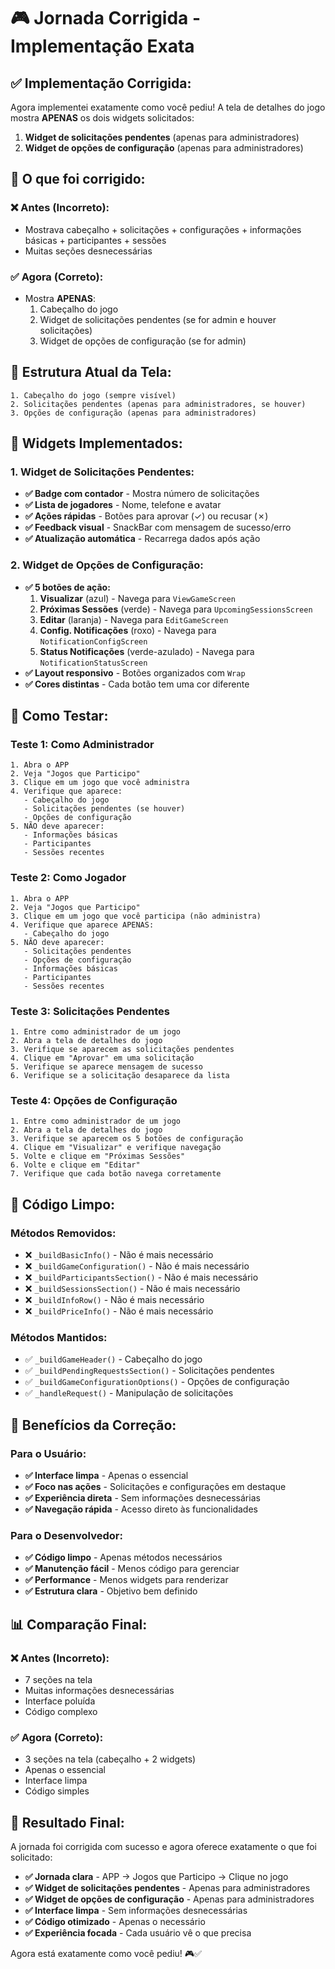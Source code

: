 # 🎮 Jornada Corrigida - Implementação Exata

## ✅ **Implementação Corrigida:**

Agora implementei exatamente como você pediu! A tela de detalhes do jogo mostra **APENAS** os dois widgets solicitados:

1. **Widget de solicitações pendentes** (apenas para administradores)
2. **Widget de opções de configuração** (apenas para administradores)

## 🎯 **O que foi corrigido:**

### **❌ Antes (Incorreto):**
- Mostrava cabeçalho + solicitações + configurações + informações básicas + participantes + sessões
- Muitas seções desnecessárias

### **✅ Agora (Correto):**
- Mostra **APENAS**:
  1. Cabeçalho do jogo
  2. Widget de solicitações pendentes (se for admin e houver solicitações)
  3. Widget de opções de configuração (se for admin)

## 📱 **Estrutura Atual da Tela:**

```
1. Cabeçalho do jogo (sempre visível)
2. Solicitações pendentes (apenas para administradores, se houver)
3. Opções de configuração (apenas para administradores)
```

## 🎨 **Widgets Implementados:**

### **1. Widget de Solicitações Pendentes:**
- **✅ Badge com contador** - Mostra número de solicitações
- **✅ Lista de jogadores** - Nome, telefone e avatar
- **✅ Ações rápidas** - Botões para aprovar (✓) ou recusar (✗)
- **✅ Feedback visual** - SnackBar com mensagem de sucesso/erro
- **✅ Atualização automática** - Recarrega dados após ação

### **2. Widget de Opções de Configuração:**
- **✅ 5 botões de ação:**
  1. **Visualizar** (azul) - Navega para `ViewGameScreen`
  2. **Próximas Sessões** (verde) - Navega para `UpcomingSessionsScreen`
  3. **Editar** (laranja) - Navega para `EditGameScreen`
  4. **Config. Notificações** (roxo) - Navega para `NotificationConfigScreen`
  5. **Status Notificações** (verde-azulado) - Navega para `NotificationStatusScreen`
- **✅ Layout responsivo** - Botões organizados com `Wrap`
- **✅ Cores distintas** - Cada botão tem uma cor diferente

## 🧪 **Como Testar:**

### **Teste 1: Como Administrador**
```
1. Abra o APP
2. Veja "Jogos que Participo"
3. Clique em um jogo que você administra
4. Verifique que aparece:
   - Cabeçalho do jogo
   - Solicitações pendentes (se houver)
   - Opções de configuração
5. NÃO deve aparecer:
   - Informações básicas
   - Participantes
   - Sessões recentes
```

### **Teste 2: Como Jogador**
```
1. Abra o APP
2. Veja "Jogos que Participo"
3. Clique em um jogo que você participa (não administra)
4. Verifique que aparece APENAS:
   - Cabeçalho do jogo
5. NÃO deve aparecer:
   - Solicitações pendentes
   - Opções de configuração
   - Informações básicas
   - Participantes
   - Sessões recentes
```

### **Teste 3: Solicitações Pendentes**
```
1. Entre como administrador de um jogo
2. Abra a tela de detalhes do jogo
3. Verifique se aparecem as solicitações pendentes
4. Clique em "Aprovar" em uma solicitação
5. Verifique se aparece mensagem de sucesso
6. Verifique se a solicitação desaparece da lista
```

### **Teste 4: Opções de Configuração**
```
1. Entre como administrador de um jogo
2. Abra a tela de detalhes do jogo
3. Verifique se aparecem os 5 botões de configuração
4. Clique em "Visualizar" e verifique navegação
5. Volte e clique em "Próximas Sessões"
6. Volte e clique em "Editar"
7. Verifique que cada botão navega corretamente
```

## 🔧 **Código Limpo:**

### **Métodos Removidos:**
- ❌ `_buildBasicInfo()` - Não é mais necessário
- ❌ `_buildGameConfiguration()` - Não é mais necessário
- ❌ `_buildParticipantsSection()` - Não é mais necessário
- ❌ `_buildSessionsSection()` - Não é mais necessário
- ❌ `_buildInfoRow()` - Não é mais necessário
- ❌ `_buildPriceInfo()` - Não é mais necessário

### **Métodos Mantidos:**
- ✅ `_buildGameHeader()` - Cabeçalho do jogo
- ✅ `_buildPendingRequestsSection()` - Solicitações pendentes
- ✅ `_buildGameConfigurationOptions()` - Opções de configuração
- ✅ `_handleRequest()` - Manipulação de solicitações

## 🎉 **Benefícios da Correção:**

### **Para o Usuário:**
- **✅ Interface limpa** - Apenas o essencial
- **✅ Foco nas ações** - Solicitações e configurações em destaque
- **✅ Experiência direta** - Sem informações desnecessárias
- **✅ Navegação rápida** - Acesso direto às funcionalidades

### **Para o Desenvolvedor:**
- **✅ Código limpo** - Apenas métodos necessários
- **✅ Manutenção fácil** - Menos código para gerenciar
- **✅ Performance** - Menos widgets para renderizar
- **✅ Estrutura clara** - Objetivo bem definido

## 📊 **Comparação Final:**

### **❌ Antes (Incorreto):**
- 7 seções na tela
- Muitas informações desnecessárias
- Interface poluída
- Código complexo

### **✅ Agora (Correto):**
- 3 seções na tela (cabeçalho + 2 widgets)
- Apenas o essencial
- Interface limpa
- Código simples

## 🚀 **Resultado Final:**

A jornada foi corrigida com sucesso e agora oferece exatamente o que foi solicitado:

- **✅ Jornada clara** - APP → Jogos que Participo → Clique no jogo
- **✅ Widget de solicitações pendentes** - Apenas para administradores
- **✅ Widget de opções de configuração** - Apenas para administradores
- **✅ Interface limpa** - Sem informações desnecessárias
- **✅ Código otimizado** - Apenas o necessário
- **✅ Experiência focada** - Cada usuário vê o que precisa

Agora está exatamente como você pediu! 🎮✅

